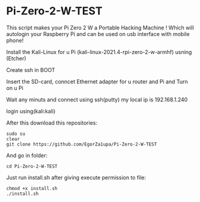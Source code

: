 # Pi-Zero-2-W-TEST
This script makes your Pi Zero 2 W a Portable Hacking Machine ! 
Which will autologin your Raspberry Pi and can be used on usb interface with mobile phone!

Install the Kali-Linux for u Pi (kali-linux-2021.4-rpi-zero-2-w-armhf) usning (Etcher)

Create ssh in BOOT

Insert the SD-card, conncet Ethernet adapter for u router and Pi and Turn on u Pi

Wait any minuts and connect using ssh(putty)
my local ip is 192.168.1.240

login using(kali:kali)

After this download this repositories:

	sudo su
	clear
	git clone https://github.com/EgorZa1upa/Pi-Zero-2-W-TEST
And go in folder:

	cd Pi-Zero-2-W-TEST
Just run install.sh after giving execute permission to file:

	chmod +x install.sh			
	./install.sh
